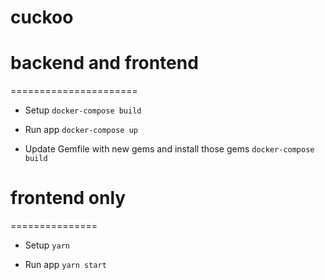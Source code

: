 # cuckoo

# backend and frontend

======================

- Setup
  `docker-compose build`

- Run app
  `docker-compose up`

- Update Gemfile with new gems and install those gems
  `docker-compose build`

# frontend only

===============

- Setup
  `yarn`

- Run app
  `yarn start`
